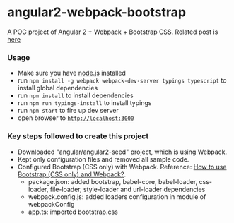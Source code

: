 # angular2-webpack-bootstrap

A POC project of Angular 2 + Webpack + Bootstrap CSS. Related post is [here](http://tirthalpatel.blogspot.com/2016/09/how-to-use-bootstrap-with-webpack-in-angular2-seed-project.html)

### Usage

- Make sure you have [node.js](https://nodejs.org/) installed
- run `npm install -g webpack webpack-dev-server typings typescript` to install global dependencies
- run `npm install` to install dependencies
- run `npm run typings-install` to install typings
- run `npm start` to fire up dev server
- open browser to [`http://localhost:3000`](http://localhost:3000)

### Key steps followed to create this project

* Downloaded "angular/angular2-seed" project, which is using Webpack. 
* Kept only configuration files and removed all sample code.
* Configured Bootstrap (CSS only) with Webpack. Reference: [How to use Bootstrap (CSS only) and Webpack?](http://blog.theodybrothers.com/2015/07/how-to-use-bootstrap-css-only-and.html).
	- package.json: added bootstrap, babel-core, babel-loader, css-loader, file-loader, style-loader and url-loader dependencies
	- webpack.config.js: added loaders configuration in module of webpackConfig
	- app.ts: imported bootstrap.css

